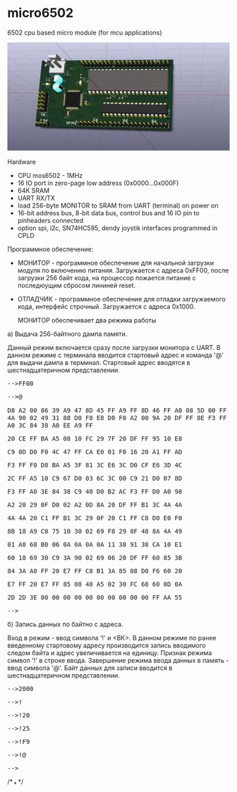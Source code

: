 # micro6502

6502 cpu based micro module (for mcu applications)

![3D view](https://github.com/digitalinvitro/micro6502/raw/master/micro65-3D.jpg)

Hardware

- CPU mos6502 - 1MHz
- 16 IO port in zero-page low address (0x0000...0x000F)
- 64K SRAM
- UART RX/TX
- load 256-byte MONITOR to SRAM from UART (terminal) on power on
- 16-bit address bus, 8-bit data bus, control bus and 16 IO pin to pinheaders connected
- option spi, i2c, SN74HC595, dendy joystik interfaces programmed in CPLD

Программное обеспечение:

* МОНИТОР - программное обеспечение для начальной загрузки модуля по включению питания. Загружается с адреса 0xFF00, после загрузки 256 байт кода, на процессор пожается питание с последюущим сбросом лининей reset. 
* ОТЛАДЧИК - программное обеспечение для отладки загружаемого кода, интерфейс строчный. Загружается с адреса 0x1000.
  
  МОНИТОР обеспечивает два режима работы 
<p>а) Выдача 256-байтного дампа памяти. </p>
<p>Данный режим включается сразу после загрузки монитора с UART. В данном режиме с терминала вводится стартовый адрес и команда '@' для выдачи дампа в терминал. Стартовый адрес вводятся в шестнадцатеричном представлении.</p>
<tt>
<p>-->FF00</p>
<p>-->@</p>
<p style="display: inline;line-height:0%">D8 A2 00 86 39 A9 47 8D 45 FF A9 FF 8D 46 FF A0</p>
<p style="display: inline;line-height:0%">08 5D 00 FF 4A 90 02 49 31 88 D0 F8 E8 D0 F0 A2</p>
<p style="display: inline;line-height:0%">00 9A 20 DF FF 8E F3 FF A0 3C 84 38 A0 EE A9 FF</p>
<p>20 CE FF BA A5 08 10 FC 29 7F 20 DF FF 95 10 E8</p>
<p>C9 0D D0 F0 4C 47 FF CA E0 01 F0 16 20 A1 FF AD</p>
<p>F3 FF F0 D8 BA A5 3F 81 3C E6 3C D0 CF E6 3D 4C</p>
<p>2C FF A5 10 C9 67 D0 03 6C 3C 00 C9 21 D0 07 8D</p>
<p>F3 FF A0 3E 84 38 C9 40 D0 B2 AC F3 FF D0 A0 98</p>
<p>A2 20 29 0F D0 02 A2 0D 8A 20 DF FF B1 3C 4A 4A</p>
<p>4A 4A 20 C1 FF B1 3C 29 0F 20 C1 FF C8 D0 E0 F0</p>
<p>8B 18 A9 C0 75 10 30 02 69 F8 29 0F 48 8A 4A 49</p>
<p>01 A8 68 B0 06 0A 0A 0A 0A 11 38 91 38 CA 10 E1</p>
<p>60 18 69 30 C9 3A 90 02 69 06 20 DF FF 60 85 3B</p>
<p>84 3A A0 FF 20 E7 FF C8 B1 3A 85 08 D0 F6 60 20</p>
<p>E7 FF 20 E7 FF 85 08 48 A5 02 30 FC 68 60 0D 0A</p>
<p>2D 2D 3E 00 00 00 00 00 00 00 00 00 00 FF AA 55</p>
<p>--></p>
</tt>
<p>б) Запись данных по байтно с адреса.</p>
       <p>Вход в режим - ввод символа '!' и <ВК>. В данном режиме по ранее введенному стартовому адресу производится запись вводимого следом байта и адрес увеличивается на единицу. Признак режима символ '!' в строке ввода. Завершение режима ввода данных в память - ввод символа '@'. Байт данных для записи вводится в шестнадцатеричном представлении.</p>
<tt>
<p>-->2000</p>
<p>-->!</p>
<p>-->!20</p>
<p>-->!25</p>
<p>-->!F9</p>
<p>-->!@</p>
<p>--></p>
</tt>

/* <img src="https://github.com/digitalinvitro/micro6502/raw/master/micro65-3D.jpg" width="4" height="5"/> */
